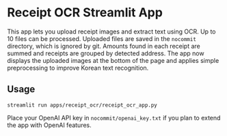 # Receipt OCR Streamlit App

This app lets you upload receipt images and extract text using OCR. Up to 10 files
can be processed. Uploaded files are saved in the `nocommit` directory, which is
ignored by git. Amounts found in each receipt are summed and receipts are grouped
by detected address. The app now displays the uploaded images at the bottom of the
page and applies simple preprocessing to improve Korean text recognition.

## Usage
```
streamlit run apps/receipt_ocr/receipt_ocr_app.py
```
Place your OpenAI API key in `nocommit/openai_key.txt` if you plan to extend the
app with OpenAI features.
